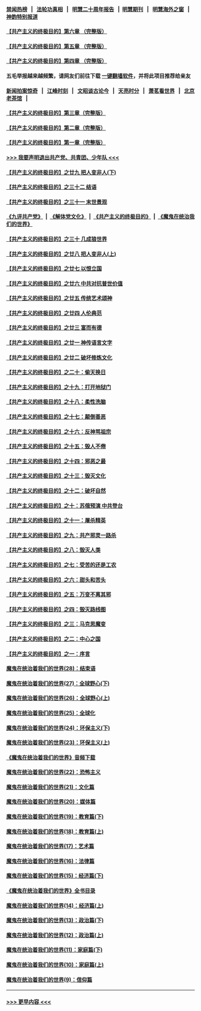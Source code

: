 #### [禁闻热榜](热点新闻.md?=0)  &nbsp;&nbsp;|&nbsp;&nbsp; [法轮功真相](https://github.com/gfw-breaker/truth/blob/master/README.md?=0) &nbsp;&nbsp;|&nbsp;&nbsp; [明慧二十周年报告](https://github.com/gfw-breaker/mh-reports/blob/master/README.md?=0) &nbsp;&nbsp;|&nbsp;&nbsp;[明慧期刊](https://github.com/gfw-breaker/mh-qikan) &nbsp;&nbsp;|&nbsp;&nbsp; [明慧海外之窗](https://github.com/gfw-breaker/mh-news/blob/master/README.md?=0) &nbsp;&nbsp;|&nbsp;&nbsp; [神韵特别报道](https://github.com/gfw-breaker/mh-news/blob/master/shenyun.md?=0)
#### [【共产主义的终极目的】第六章 （完整版）](../pages/nsc422/n11428913.md?t=02270031) 
#### [【共产主义的终极目的】第五章 （完整版）](../pages/nsc422/n11428912.md?t=02270031) 
#### [【共产主义的终极目的】第四章 （完整版）](../pages/nsc422/n11428907.md?t=02270031) 
#### 五毛举报越来越频繁，请网友们前往下载 [一键翻墙软件](https://github.com/gfw-breaker/ssr-accounts)，并将此项目推荐给亲友
#### [新闻拍案惊奇](https://github.com/gfw-breaker/banned-news/blob/master/pages/link4.md) &nbsp;&nbsp;|&nbsp;&nbsp; [江峰时刻](https://github.com/gfw-breaker/banned-news/blob/master/pages/link4.md) &nbsp;&nbsp;|&nbsp;&nbsp; [文昭谈古论今](https://github.com/gfw-breaker/banned-news/blob/master/pages/link4.md) &nbsp;&nbsp;|&nbsp;&nbsp; [天亮时分](https://github.com/gfw-breaker/banned-news/blob/master/pages/link4.md) &nbsp;&nbsp;|&nbsp;&nbsp; [萧茗看世界](https://github.com/gfw-breaker/banned-news/blob/master/pages/link4.md) &nbsp;&nbsp;|&nbsp;&nbsp; [北京老茶馆](https://github.com/gfw-breaker/banned-news/blob/master/pages/link4.md) &nbsp;&nbsp;|&nbsp;&nbsp; 
#### [【共产主义的终极目的】第三章（完整版）](../pages/nsc422/n11428848.md?t=02270031) 
#### [【共产主义的终极目的】第二章（完整版）](../pages/nsc422/n11428831.md?t=02270031) 
#### [【共产主义的终极目的】第一章（完整版）](../pages/nsc422/n11417651.md?t=02270031) 
#### [>>> 我要声明退出共产党、共青团、少年队 <<<](https://github.com/begood0513/goodnews/blob/master/quit/letter.md) 
#### [【共产主义的终极目的】之廿九 把人变非人(下)](../pages/nsc422/n11344140.md?t=02270031) 
#### [【共产主义的终极目的】之三十二 结语](../pages/nsc422/n11360535.md?t=02270031) 
#### [【共产主义的终极目的】之三十一 末世景观](../pages/nsc422/n11351129.md?t=02270031) 
#### [《九评共产党》](https://github.com/begood0513/9ping.md/blob/master/README.md) &nbsp;|&nbsp; [《解体党文化》](../../../../jtdwh.md/blob/master/README.md)  &nbsp;|&nbsp; [《共产主义的终极目的》](../../../../gczydzjmd.md/blob/master/README.md) &nbsp;|&nbsp; [《魔鬼在统治我们的世界》](../../../../mgztzwmdsj.md/blob/master/README.md) 
#### [【共产主义的终极目的】之三十 几成狼世界](../pages/nsc422/n11348280.md?t=02270031) 
#### [【共产主义的终极目的】之廿八 把人变非人(上)](../pages/nsc422/n11340492.md?t=02270031) 
#### [【共产主义的终极目的】之廿七 以恨立国](../pages/nsc422/n11336944.md?t=02270031) 
#### [【共产主义的终极目的】之廿六 中共对抗普世价值](../pages/nsc422/n11324785.md?t=02270031) 
#### [【共产主义的终极目的】之廿五 传统艺术颂神](../pages/nsc422/n11296396.md?t=02270031) 
#### [【共产主义的终极目的】之廿四 人伦典范](../pages/nsc422/n11296397.md?t=02270031) 
#### [【共产主义的终极目的】之廿三 富而有德](../pages/nsc422/n11283598.md?t=02270031) 
#### [【共产主义的终极目的】之廿一 神传语言文字](../pages/nsc422/n11263265.md?t=02270031) 
#### [【共产主义的终极目的】之廿二 破坏修炼文化](../pages/nsc422/n11245728.md?t=02270031) 
#### [【共产主义的终极目的】之二十：偷天换日](../pages/nsc422/n11238846.md?t=02270031) 
#### [【共产主义的终极目的】之十九：打开地狱门](../pages/nsc422/n11206376.md?t=02270031) 
#### [【共产主义的终极目的】之十八：柔性洗脑](../pages/nsc422/n11199994.md?t=02270031) 
#### [【共产主义的终极目的】之十七：颠倒善恶](../pages/nsc422/n11179782.md?t=02270031) 
#### [【共产主义的终极目的】之十六：反神骂祖宗](../pages/nsc422/n11166798.md?t=02270031) 
#### [【共产主义的终极目的】之十五：毁人不倦](../pages/nsc422/n11166792.md?t=02270031) 
#### [【共产主义的终极目的】之十四：邪恶之最](../pages/nsc422/n11150249.md?t=02270031) 
#### [【共产主义的终极目的】之十三：毁灭文化](../pages/nsc422/n11135227.md?t=02270031) 
#### [【共产主义的终极目的】之十二：破坏自然](../pages/nsc422/n11135214.md?t=02270031) 
#### [【共产主义的终极目的】之十：苏俄预演 中共登台](../pages/nsc422/n11118424.md?t=02270031) 
#### [【共产主义的终极目的】之十一：屠杀精英](../pages/nsc422/n11118442.md?t=02270031) 
#### [【共产主义的终极目的】之九：共产邪灵一路杀](../pages/nsc422/n11114139.md?t=02270031) 
#### [【共产主义的终极目的】之八：毁灭人类](../pages/nsc422/n11108503.md?t=02270031) 
#### [【共产主义的终极目的】之七：受苦的还是工农](../pages/nsc422/n11101809.md?t=02270031) 
#### [【共产主义的终极目的】之六：甜头和苦头](../pages/nsc422/n11096971.md?t=02270031) 
#### [【共产主义的终极目的】之五：万变不离其邪](../pages/nsc422/n11091285.md?t=02270031) 
#### [【共产主义的终极目的】之四：毁灭路线图](../pages/nsc422/n11086284.md?t=02270031) 
#### [【共产主义的终极目的】之三：马克思魔变](../pages/nsc422/n11061941.md?t=02270031) 
#### [【共产主义的终极目的】之二：中心之国](../pages/nsc422/n11047728.md?t=02270031) 
#### [【共产主义的终极目的】之一：序言](../pages/nsc422/n11086077.md?t=02270031) 
#### [魔鬼在统治着我们的世界(28)：结束语](../pages/nsc422/n10936246.md?t=02270031) 
#### [魔鬼在统治着我们的世界(27)：全球野心(下)](../pages/nsc422/n10928319.md?t=02270031) 
#### [魔鬼在统治着我们的世界(26)：全球野心(上)](../pages/nsc422/n10900318.md?t=02270031) 
#### [魔鬼在统治着我们的世界(25)：全球化](../pages/nsc422/n10788205.md?t=02270031) 
#### [魔鬼在统治着我们的世界(24)：环保主义(下)](../pages/nsc422/n10695307.md?t=02270031) 
#### [魔鬼在统治着我们的世界(23)：环保主义(上)](../pages/nsc422/n10688613.md?t=02270031) 
#### [《魔鬼在统治着我们的世界》音频下载](../pages/nsc422/n10635553.md?t=02270031) 
#### [魔鬼在统治着我们的世界(22)：恐怖主义](../pages/nsc422/n10614727.md?t=02270031) 
#### [魔鬼在统治着我们的世界(21)：文化篇](../pages/nsc422/n10597706.md?t=02270031) 
#### [魔鬼在统治着我们的世界(20)：媒体篇](../pages/nsc422/n10586579.md?t=02270031) 
#### [魔鬼在统治着我们的世界(19)：教育篇(下)](../pages/nsc422/n10564808.md?t=02270031) 
#### [魔鬼在统治着我们的世界(18)：教育篇(上)](../pages/nsc422/n10526970.md?t=02270031) 
#### [魔鬼在统治着我们的世界(17)：艺术篇](../pages/nsc422/n10499093.md?t=02270031) 
#### [魔鬼在统治着我们的世界(16)：法律篇](../pages/nsc422/n10485969.md?t=02270031) 
#### [魔鬼在统治着我们的世界(15)：经济篇(下)](../pages/nsc422/n10469975.md?t=02270031) 
#### [《魔鬼在统治着我们的世界》全书目录](../pages/nsc422/n10464261.md?t=02270031) 
#### [魔鬼在统治着我们的世界(14)：经济篇(上)](../pages/nsc422/n10457370.md?t=02270031) 
#### [魔鬼在统治着我们的世界(13)：政治篇(下)](../pages/nsc422/n10448270.md?t=02270031) 
#### [魔鬼在统治着我们的世界(12)：政治篇(上)](../pages/nsc422/n10444576.md?t=02270031) 
#### [魔鬼在统治着我们的世界(11)：家庭篇(下)](../pages/nsc422/n10440961.md?t=02270031) 
#### [魔鬼在统治着我们的世界(10)：家庭篇(上)](../pages/nsc422/n10435448.md?t=02270031) 
#### [魔鬼在统治着我们的世界(9)：信仰篇](../pages/nsc422/n10432159.md?t=02270031) 

----
#### [ >>> 更早内容 <<< ](../indexes/nsc422-earlier.md)
